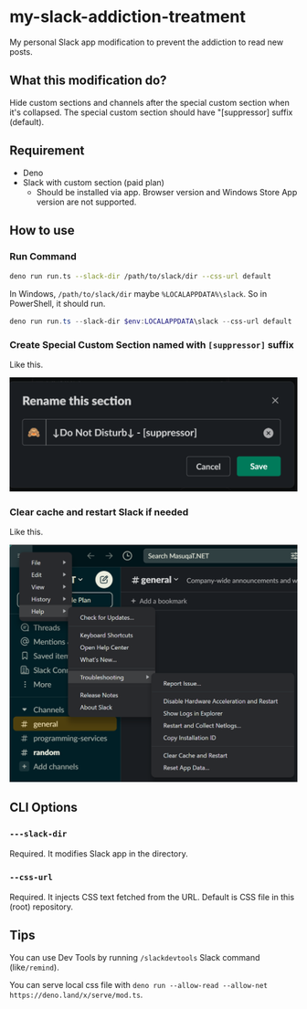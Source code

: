 # my-slack-addiction-treatment

My personal Slack app modification to prevent the addiction to read new posts.

## What this modification do?

Hide custom sections and channels after the special custom section when it's collapsed. The special custom section should have "[suppressor] suffix (default).

## Requirement

* Deno
* Slack with custom section (paid plan)
    * Should be installed via app. Browser version and Windows Store App version are not supported.

## How to use

### Run Command

```sh
deno run run.ts --slack-dir /path/to/slack/dir --css-url default
```

In Windows, `/path/to/slack/dir` maybe `%LOCALAPPDATA%\slack`. So in PowerShell, it should run.

```powershell
deno run run.ts --slack-dir $env:LOCALAPPDATA\slack --css-url default
```

### Create Special Custom Section named with `[suppressor]` suffix

Like this.

![Show how to change section name in Slack](https://raw.githubusercontent.com/occar421/my-slack-addiction-treatment/main/section-name.png)

### Clear cache and restart Slack if needed

Like this.

![Show how to restart Slack](https://raw.githubusercontent.com/occar421/my-slack-addiction-treatment/main/restart.png)

## CLI Options

### `---slack-dir`

Required. It modifies Slack app in the directory.

### `--css-url`

Required. It injects CSS text fetched from the URL. Default is CSS file in this (root) repository.

## Tips

You can use Dev Tools by running `/slackdevtools` Slack command (like`/remind`).

You can serve local css file with `deno run --allow-read --allow-net https://deno.land/x/serve/mod.ts`.
